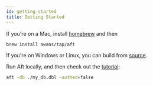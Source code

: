 ```yaml
---
id: getting-started
title: Getting Started
---
```


If you're on a Mac, install [homebrew](https://brew.sh/) and then 

```bash
brew install awans/tap/aft
```

If you're on Windows or Linux, you can build from [source](https://github.com/awans/aft).

Run Aft locally, and then check out the [tutorial](tutorial/running):

```bash
aft -db ./my_db.dbl -authed=false
```

